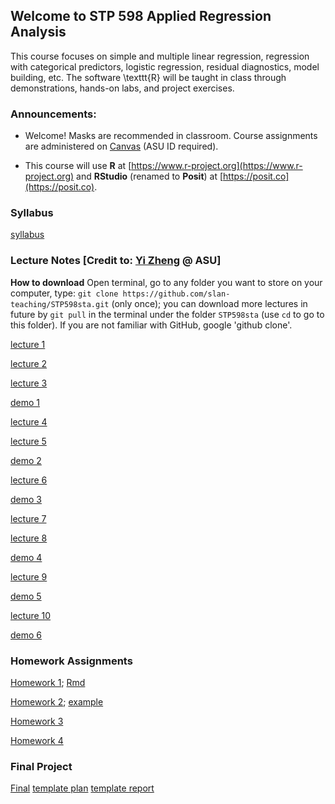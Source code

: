 ## Welcome to STP 598 Applied Regression Analysis

This course focuses on simple and multiple linear regression, regression with categorical predictors, logistic regression, residual diagnostics, model building, etc. The software \texttt{R} will be taught in class through demonstrations, hands-on labs, and project exercises.

### Announcements:

* Welcome! Masks are recommended in classroom. Course assignments are administered on [Canvas](https://canvas.asu.edu/courses/146174) (ASU ID required).

* This course will use **R** at [https://www.r-project.org](https://www.r-project.org) and **RStudio** (renamed to **Posit**) at [https://posit.co](https://posit.co).

<!-- * Homework 3 is available on canvas due **11:59pm Friday 10/28, 2022**. -->

### Syllabus

[syllabus](https://github.com/slan-teaching/STP530/blob/master/syllabus_STP530.pdf)

### Lecture Notes [Credit to: [Yi Zheng](https://search.asu.edu/profile/2419398) @ ASU]

**How to download** Open terminal, go to any folder you want to store on your computer, type: `git clone https://github.com/slan-teaching/STP598sta.git` (only once); you can download more lectures in future by `git pull` in the terminal under the folder `STP598sta` (use `cd` to go to this folder). If you are not familiar with GitHub, google 'github clone'.

[lecture 1](https://github.com/slan-teaching/STP530/blob/master/lecture_notes/STP530_lecture1.pdf)

[lecture 2](https://github.com/slan-teaching/STP530/blob/master/lecture_notes/STP530_lecture1.pdf)

[lecture 3](https://github.com/slan-teaching/STP530/blob/master/lecture_notes/STP530_lecture1.pdf)

[demo 1](https://github.com/slan-teaching/STP530/blob/master/lecture_notes/STP530_lecture1.pdf)

[lecture 4](https://github.com/slan-teaching/STP530/blob/master/lecture_notes/STP530_lecture1.pdf)

[lecture 5](https://github.com/slan-teaching/STP530/blob/master/lecture_notes/STP530_lecture1.pdf)

[demo 2](https://github.com/slan-teaching/STP530/blob/master/lecture_notes/STP530_lecture1.pdf)

[lecture 6](https://github.com/slan-teaching/STP530/blob/master/lecture_notes/STP530_lecture1.pdf)

[demo 3](https://github.com/slan-teaching/STP530/blob/master/lecture_notes/STP530_lecture1.pdf)

[lecture 7](https://github.com/slan-teaching/STP530/blob/master/lecture_notes/STP530_lecture1.pdf)

[lecture 8](https://github.com/slan-teaching/STP530/blob/master/lecture_notes/STP530_lecture1.pdf)

[demo 4](https://github.com/slan-teaching/STP530/blob/master/lecture_notes/STP530_lecture1.pdf)

[lecture 9](https://github.com/slan-teaching/STP530/blob/master/lecture_notes/STP530_lecture1.pdf)

[demo 5](https://github.com/slan-teaching/STP530/blob/master/lecture_notes/STP530_lecture1.pdf)

[lecture 10](https://github.com/slan-teaching/STP530/blob/master/lecture_notes/STP530_lecture1.pdf)

[demo 6](https://github.com/slan-teaching/STP530/blob/master/lecture_notes/STP530_lecture1.pdf)

### Homework Assignments

[Homework 1](https://github.com/slan-teaching/STP530/blob/master/Homework/STP530_hw1.pdf);    [Rmd](https://github.com/slan-teaching/STP530/blob/master/Homework/STP530_hw1.pdf)

[Homework 2](https://github.com/slan-teaching/STP530/blob/master/Homework/STP530_hw1.pdf);    [example](hhttps://github.com/slan-teaching/STP530/blob/master/Homework/STP530_hw1.pdf)

[Homework 3](https://github.com/slan-teaching/STP530/blob/master/Homework/STP530_hw1.pdf)

[Homework 4](https://github.com/slan-teaching/STP530/blob/master/Homework/STP530_hw1.pdf)

### Final Project

[Final](https://github.com/slan-teaching/STP530/blob/master/Project/Final.pdf)  [template plan](https://github.com/slan-teaching/STP530/blob/master/Project/Final.pdf)  [template report](https://github.com/slan-teaching/STP530/blob/master/Project/template_final_report.pdf)

